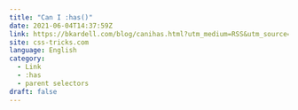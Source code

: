 ```yaml
---
title: "Can I :has()"
date: 2021-06-04T14:37:59Z
link: https://bkardell.com/blog/canihas.html?utm_medium=RSS&utm_source=news.12bit.vn
site: css-tricks.com
language: English
category:
  - Link
  - :has
  - parent selectors
draft: false
---
```


